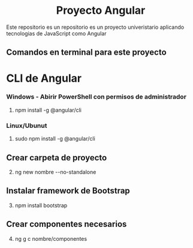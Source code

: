 <center><h1>Proyecto Angular</h1></center>

Este repositorio es un repositorio es un proyecto univeristario aplicando tecnologias de JavaScript como Angular 

## Comandos en terminal para este proyecto
# CLI de Angular
### Windows - Abirir PowerShell con permisos de administrador
1. npm install -g @angular/cli

### Linux/Ubunut 
1. sudo npm install -g @angular/cli


## Crear carpeta de proyecto
2. ng new nombre --no-standalone

## Instalar framework de Bootstrap
3. npm install bootstrap

## Crear componentes necesarios
4. ng g c nombre/componentes


